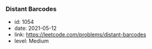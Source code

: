 ### Distant Barcodes

* id: 1054
* date: 2021-05-12
* link: https://leetcode.com/problems/distant-barcodes
* level: Medium
